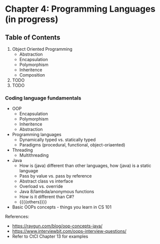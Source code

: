 # Chapter 4: Programming Languages (in progress)
## Table of Contents
1. Object Oriented Programming
    - Abstraction
    - Encapsulation
    - Polymorphism
    - Inheritence
    - Composition
2. TODO
3. TODO

### Coding language fundamentals
- OOP
    - Encapsulation
    - Polymorphism
    - Inheritence
    - Abstraction
- Programming languages
    - Dynamically typed vs. statically typed
    - Paradigms (procedural, functional, object-oriaented)
- Threading
    - Multithreading
- Java
    - How is (java) different than other languages, how (java) is a static language
    - Pass by value vs. pass by reference
    - Abstract class vs interface
    - Overload vs. override
    - Java 8/lambda/anonymous functions
    - How is it different than C#?
    - {{{{others}}}}
- Basic OOPs concepts - things you learn in CS 101

References:
- https://raygun.com/blog/oop-concepts-java/
- https://www.interviewbit.com/oops-interview-questions/
- Refer to CtCI Chapter 13 for examples